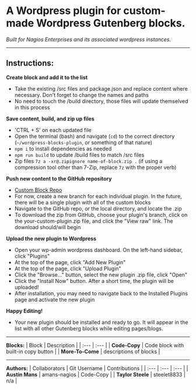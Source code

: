 # A Wordpress plugin for custom-made Wordpress Gutenberg blocks. 

*Built for Nagios Enterprises and its associated wordpress instances.*


---


## Instructions:

**Create block and add it to the list**
- Take the existing /src files and package.json and replace content where necessary. Don't forget to change the names and paths
- No need to touch the /build directory, those files will update themselved in this process

**Save content, build, and zip up files**
- 'CTRL + S' on each updated file
- Open the terminal (bash) and navigate (`cd`) to the correct directory (`~/wordpress-blocks-plugin`, or something of that nature)
- `npm i` to install dependencies as needed
- `npm run build` to update /build files to match /src files
- Zip files `7z a -xr@.zipignore name-of-block.zip .` (if using a compression tool other than 7-Zip, replace `7z` with the proper verb)

**Push new content to the GitHub repository**
- [Custom Block Repo](https://github.com/amans-nagios/wordpress-blocks-plugin/)
- For now, create a new branch for each individual plugin. In the future, there will be a single plugin with all of the custom blocks
- Navigate to the GitHub repo, or the local directory, and locate the .zip
- To download the zip from GitHub, choose your plugin's branch, click on the your-custom-plugin.zip file, and click the "View raw" link. The download should/will begin

**Upload the new plugin to Wordpress**
- Open your wp-admin wordpress dashboard. On the left-hand sidebar, click "Plugins"
- At the top of the page, click "Add New Plugin"
- At the top of the page, click "Upload Plugin"
- Click the "Browse..." button, select the new plugin .zip file, click "Open"
- Click the "Install Now" button. After a short time, the plugin will be uploaded!
- After installation, you may need to navigate back to the Installed Plugins page and activate the new plugin

**Happy Editing!**
- Your new plugin should be installed and ready to go. It will appear in the list with all other Gutenberg blocks while editing pages/blogs.


---


**Blocks:**
| Block | Description |
| :--- | :--- | 
| **Code-Copy** | Code block with built-in copy button |
| **More-To-Come** | descriptions of blocks |


---


**Authors:** 
| Collaborators | Git Username | Contributions |
| :--- | :--- | :--- |
| **Austin Mans** | amans-nagios | Code-Copy |
| **Taylor Steele** | steelet8833 | n/a |
